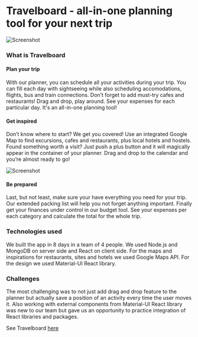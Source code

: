 <h1>Travelboard - all-in-one planning tool for your next trip</h1>


![Screenshot](https://github.com/galbam/travel-app/blob/Development/client/public/images/Screenshot-planner.png)

<h3>What is Travelboard</h3>
<h4>Plan your trip</h4>

With our planner, you can schedule all your activities during your trip. You can fill each day with sightseeing while also scheduling accomodations, flights, bus and train connections. Don’t forget to add must-try cafes and restaurants! Drag and drop, play around. See your expenses for each particular day. It's an all-in-one planning tool!

<h4>Get inspired</h4>

Don’t know where to start? We get you covered! Use an integrated Google Map to find excursions, cafes and restaurants, plus local hotels and hostels. Found something worth a visit? Just push a plus button and it will magically appear in the container of your planner. Drag and drop to the calendar and you’re almost ready to go!

![Screenshot](https://github.com/galbam/travel-app/blob/Development/client/public/images/Screenshot-map.png)

<h4>Be prepared</h4>

Last, but not least, make sure your have everything you need for your trip. Our extended packing list will help you not forget anything important. Finally get your finances under control in our budget tool. See your expenses per each category and calculate the total for the whole trip.

<h3>Technologies used</h3>
We built the app in 8 days in a team of 4 people. We used Node.js and MongoDB on server side and React on client side. For the maps and inspirations for restaurants, sites and hotels we used Google Maps API. For the design we used Material-UI React library.

<h3>Challenges</h3>

The most challenging was to not just add drag and drop feature to the planner but actually save a position of an activity every time the user moves it. Also working with external components from Material-UI React library was new to our team but gave us an opportunity to practice integration of React libraries and packages.

See Travelboard [here](https://mytravelboard.herokuapp.com/)
